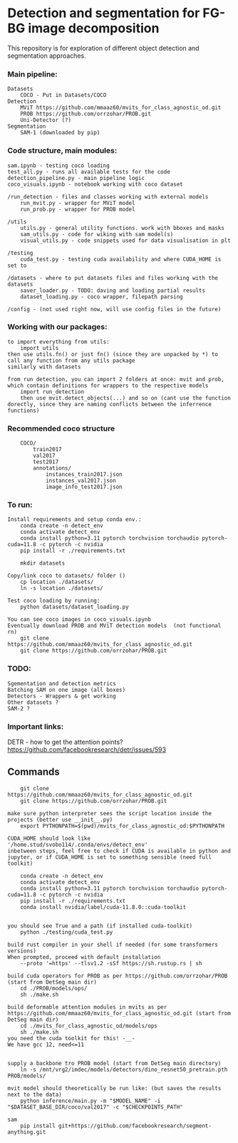 # Detection and segmentation for FG-BG image decomposition

This repository is for exploration of different object detection and segmentation approaches.


### Main pipeline:
    Datasets
        COCO - Put in Datasets/COCO
    Detection 
        MViT https://github.com/mmaaz60/mvits_for_class_agnostic_od.git 
        PROB https://github.com/orrzohar/PROB.git
        Uni-Detector (?)
    Segmentation
        SAM-1 (downloaded by pip)

### Code structure, main modules:
    sam.ipynb - testing coco loading
    test_all.py - runs all available tests for the code
    detection_pipeline.py - main pipeline logic
    coco_visuals.ipynb - notebook working with coco dataset
    
    /run_detection - files and classes working with external models
        run_mvit.py - wrapper for MViT model
        run_prob.py - wrapper for PROB model
    
    /utils
        utils.py - general utility functions. work with bboxes and masks
        sam_utils.py - code for wiking with sam model(s)
        visual_utils.py - code snippets used for data visualisation in plt

    /testing
        cuda_test.py - testing cuda availability and where CUDA_HOME is set to

    /datasets - where to put datasets files and files working with the datasets
        saver_loader.py - TODO: daving and loading partial results
        dataset_loading.py - coco wrapper, filepath parsing

    /config - (not used right now, will use config files in the future)

### Working with our packages:
    to import everything from utils:
        import utils
    then use utils.fn() or just fn() (since they are unpacked by *) to call any function from any utils package
    similarly with datasets 

    from run detection, you can import 2 folders at once: mvit and prob, which contain definitions for wrappers to the respective models
        import run_detection 
        then use mvit.detect_objects(...) and so on (cant use the function dorectly, since they are naming conflicts between the inferrence functions)

### Recommended coco structure
        COCO/
            train2017
            val2017
            test2017
            annotations/
                instances_train2017.json
                instances_val2017.json
                image_info_test2017.json


### To run:
    Install requirements and setup conda env.:
        conda create -n detect_env 
        conda activate detect_env
        conda install python=3.11 pytorch torchvision torchaudio pytorch-cuda=11.8 -c pytorch -c nvidia 
        pip install -r ./requirements.txt 
    
        mkdir datasets

    Copy/link coco to datasets/ folder ()
        cp location ./datasets/
        ln -s location ./datasets/
    
    Test coco loading by running:
        python datasets/dataset_loading.py 

    You can see coco images in coco_visuals.ipynb
    Eventually download PROB and MViT detection models  (not functional rn)
        git clone https://github.com/mmaaz60/mvits_for_class_agnostic_od.git 
        git clone https://github.com/orrzohar/PROB.git
    
### TODO:
    Sgementation and detection metrics
    Batching SAM on one image (all boxes)
    Detectors - Wrappers & get working
    Other datasets ?
    SAM-2 ?

### Important links:
DETR - how to get the attention points?
    https://github.com/facebookresearch/detr/issues/593




## Commands
        git clone https://github.com/mmaaz60/mvits_for_class_agnostic_od.git 
        git clone https://github.com/orrzohar/PROB.git

    make sure python interpreter sees the script location inside the projects (better use __init__.py)
        export PYTHONPATH=$(pwd)/mvits_for_class_agnostic_od:$PYTHONPATH

    CUDA_HOME should look like '/home.stud/svobo114/.conda/envs/detect_env'
    inbetween steps, feel free to check if CUDA is available in python and jupyter, or if CUDA_HOME is set to something sensible (need full toolkit)

        conda create -n detect_env 
        conda activate detect_env
        conda install python=3.11 pytorch torchvision torchaudio pytorch-cuda=11.8 -c pytorch -c nvidia 
        pip install -r ./requirements.txt 
        conda install nvidia/label/cuda-11.8.0::cuda-toolkit


    you should see True and a path (if installed cuda-toolkit)
        python ./testing/cuda_test.py 

    build rust compiler in your shell if needed (for some transformers versions)
    When prompted, proceed with default installation
        --proto '=https' --tlsv1.2 -sSf https://sh.rustup.rs | sh 

    build cuda operators for PROB as per https://github.com/orrzohar/PROB (start from DetSeg main dir)
        cd ./PROB/models/ops/
        sh ./make.sh

    build deformable attention modules in mvits as per https://github.com/mmaaz60/mvits_for_class_agnostic_od.git (start from DetSeg main dir)
        cd ./mvits_for_class_agnostic_od/models/ops
        sh ./make.sh 
    you need the cuda toolkit for this! -__-
    We have gcc 12, need<=11


    supply a backbone tro PROB model (start from DetSeg main directory)
        ln -s /mnt/vrg2/imdec/models/detectors/dino_resnet50_pretrain.pth PROB/models/

    mvit model should theoretically be run like: (but saves the results next to the data)
        python inference/main.py -m "$MODEL_NAME" -i "$DATASET_BASE_DIR/coco/val2017" -c "$CHECKPOINTS_PATH"

    sam
        pip install git+https://github.com/facebookresearch/segment-anything.git


